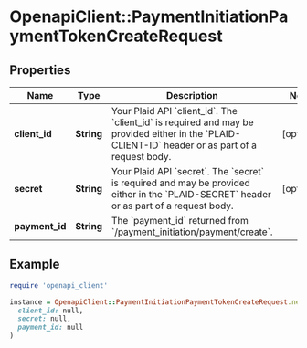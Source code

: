 # OpenapiClient::PaymentInitiationPaymentTokenCreateRequest

## Properties

| Name | Type | Description | Notes |
| ---- | ---- | ----------- | ----- |
| **client_id** | **String** | Your Plaid API &#x60;client_id&#x60;. The &#x60;client_id&#x60; is required and may be provided either in the &#x60;PLAID-CLIENT-ID&#x60; header or as part of a request body. | [optional] |
| **secret** | **String** | Your Plaid API &#x60;secret&#x60;. The &#x60;secret&#x60; is required and may be provided either in the &#x60;PLAID-SECRET&#x60; header or as part of a request body. | [optional] |
| **payment_id** | **String** | The &#x60;payment_id&#x60; returned from &#x60;/payment_initiation/payment/create&#x60;. |  |

## Example

```ruby
require 'openapi_client'

instance = OpenapiClient::PaymentInitiationPaymentTokenCreateRequest.new(
  client_id: null,
  secret: null,
  payment_id: null
)
```

